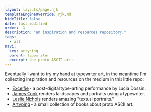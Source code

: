 ```yaml
---
layout: layouts/page.njk
templateEngineOverride: njk,md
hideTitle: false
date: last modified
order: -1
description: "an inspiration and resources repository."
tags: 
  - all
navi:
  key: artyping
  parent: typewriter
  excerpt: the proto ASCII art.
---
```

 
Eventually I want to try my hand at typewriter art, in the meantime I'm collecting inspiration and resources on the medium in this little repo:
* [Excelfie](https://luciadossin.net/excelfie.html) - a post-digital type-arting performance by Lucia Dossin.
* [James Cook](https://jamescookartwork.com/) renders landscapes and portraits using a typewriter.
* [Leslie Nichols](http://www.leslienicholsart.com/textualportraits) renders amazing "textual portraits."
* [Artyping](https://archive.org/search.php?query=subject%3A%22artyping%22) - a small collection of books about proto ASCII art.

